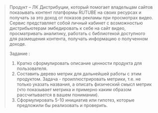 >Продукт – ЛК Дистрибуции, который помогает владельцам сайтов показывать контент платформы RUTUBE на своих ресурсах и получать за это доход от показов рекламы при просмотрах видео. Сервис представляет собой личный кабинет с возможностью дистрибьютерам эмбедировать к себе на сайт видео, просматривать аналитику, работать с библиотекой доступного для размещения контента, получать информацию о полученном доходе.
>
>Задание : 
>1. Кратко сформулировать описание ценности продукта для пользователя.
>2. Составить дерево метрик для дальнейшей работы с этим продуктом. Задача - проиллюстрировать метрики, т.е. не только указать названия, а описать физический смысл метрик (что показывает метрика и примерно каким образом рассчитывается в вашем понимании).
>3. Сформулировать 5-10 инициатив или гипотез, которые предложили бы реализовать и проверить.





